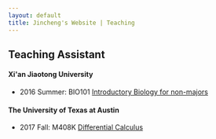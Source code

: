 ```yaml
---
layout: default
title: Jincheng's Website | Teaching
---
```


## Teaching Assistant

#### Xi'an Jiaotong University

- 2016 Summer: BIO101 [Introductory Biology for non-majors](http://www.lioneducation.org/downloadRepository/00efeba5-3934-4aca-840e-9b903d4aed01.pdf)

#### The University of Texas at Austin

- 2017 Fall: M408K [Differential Calculus](2017/m408k)
